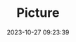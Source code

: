---
weight: 1
images:
- /images/edited/49.jpeg
title: Picture
date: 2023-10-27 09:23:39
tags: [luminar neo,work,24-70mm F2.8 DG DN | Art 019,ILCE-7M3,24.0,car]
---